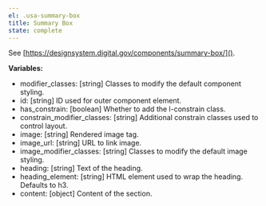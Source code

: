 ```yaml
---
el: .usa-summary-box
title: Summary Box
state: complete
---
```

See [https://designsystem.digital.gov/components/summary-box/]().

__Variables:__
* modifier_classes: [string] Classes to modify the default component styling.
* id: [string] ID used for outer component element.
* has_constrain: [boolean] Whether to add the l-constrain class.
* constrain_modifier_classes: [string] Additional constrain classes used to
  control layout.
* image: [string] Rendered image tag.
* image_url: [string] URL to link image.
* image_modifier_classes: [string] Classes to modify the default image styling.
* heading: [string] Text of the heading.
* heading_element: [string] HTML element used to wrap the heading. Defaults to h3.
* content: [object] Content of the section.
